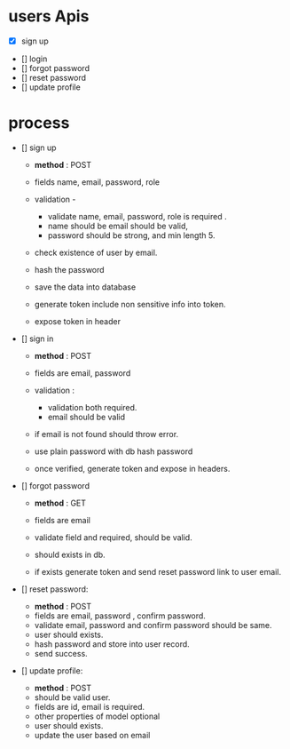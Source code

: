 # users Apis

 - [x] sign up 
 - [] login
 - [] forgot password
 - [] reset password
 - [] update profile


# process

- [] sign up
    - **method** : POST 
    - fields name, email, password, role
    
    - validation -
        - validate name, email, password, role  is required .
        - name should be email should be valid, 
        - password should be strong, and min length 5.
    - check existence of user by email.
    - hash the password
    - save the data into database
    - generate token include non sensitive info into token.
    - expose token in header

- [] sign in
    - **method** : POST 
    - fields are email, password

    - validation : 
        - validation both required.
        - email should be valid
    - if email is not found should throw error.
    - use plain password with db hash password 
    - once verified, generate token and expose in headers.


- [] forgot password 
    - **method** : GET 
    - fields are email

    - validate field and required, should be valid.
    - should exists in db.
    - if exists generate token and send reset password link to user email.

- [] reset password:    
    - **method** : POST 
    - fields are email, password , confirm password.
    - validate email, password and confirm password should be same.
    - user should exists.
    - hash password and store into user record.
    - send success.

- [] update profile:
    - **method** : POST 
    - should be valid user.
    - fields are id, email is required.
    - other properties of model optional
    - user should exists.
    - update the user based on email

